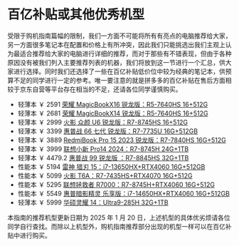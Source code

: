 # 百亿补贴或其他优秀机型

受限于购机指南篇幅的限制，我们一方面不可能将所有有亮点的电脑推荐给大家，另一方面很多笔记本在配置和价格上有所冲突，因此我们只能挑选出我们主观上认为最适合推荐给大家的电脑进行详细的推荐，而对于那些有不错表现，但由于各种原因没有被我们列入主要推荐列表的机器，我们将放到这一节进行一个汇总，供大家进行选择。同时我们还选择了一些在百亿补贴低价位中较为经典的笔记本，供预算不足的同学进行一定的参考。唯一要注意的就是拼多多的百亿补贴在售后方面相较于京东自营等平台存在相当的不足，还请各位同学谨慎购买。

- 轻薄本 ￥ 2591 [荣耀 MagicBookX16 锐龙版：R5-7640HS 16+512G](https://mobile.yangkeduo.com/goods1.html?ps=tRy6BXT71F)
- 轻薄本 ￥ 2681 [荣耀 MagicBookX14 锐龙版：R5-7640HS 16+512G](https://mobile.yangkeduo.com/goods1.html?ps=Wb9YAkYEyB)
- 轻薄本 ￥ 2999 [火影 众颜 U6 锐龙版：R7-8745HS 16+512G](https://mobile.yangkeduo.com/goods2.html?ps=qpYWEUtgH4)
- 轻薄本 ￥ 3399 [惠普战 66 七代 锐龙版：R7-7735U 16G+512GB](https://mobile.yangkeduo.com/goods1.html?ps=NmgwiunvOy)
- 轻薄本 ￥ 3889 [RedmiBook Pro 15 2023 锐龙版：R7-7840HS 16G+512G](https://mobile.yangkeduo.com/goods1.html?ps=FHnzY1inX3)
- 轻薄本 ￥ 3999 [联想小新 Pro14 2024：R7-8745H 24G+1TB](https://mobile.yangkeduo.com/goods2.html?ps=1OVcb3aTHk)
- 轻薄本 ￥ 4479.2 [惠普战 99 锐龙版 ：R7-8845HS 32G+1TB](https://3.cn/2b2q-cNf)
- 性能本 ￥ 5194 [雷神 猎刃 15：i7-13650HX+RTX4060 16G+512GB](https://mobile.yangkeduo.com/goods1.html?ps=NTBWiwXHml)
- 性能本 ￥ 5099 [火影 T6A：R7-7435HS+RTX4070 16G+512G](https://mobile.yangkeduo.com/goods2.html?ps=DIx8rGGvdX)
- 性能本 ￥ 5295 [联想拯救者 R7000：R7-8745H+RTX4060 16G+512G](https://mobile.yangkeduo.com/goods2.html?ps=8xPq3kns5W)
- 性能本 ￥ 5549 [惠普暗影精灵 乐享版：i7-14650HX+RTX4060 16G+512GB](https://mobile.yangkeduo.com/goods.html?ps=dH94DpUCuK)
- 轻薄本 ￥ 5999 [华硕灵耀 14：Ultra9-285H 32G+1TB](https://3.cn/2b-2rN1B)

本指南的推荐机型更新日期为 2025 年 1 月 20 日，上述机型的具体优劣烦请各位同学自行查找。而除以上机型外，购机指南推荐部分出现的机型一样可以在百亿补贴中进行购买。
